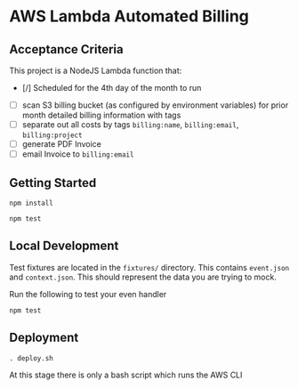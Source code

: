 # AWS Lambda Automated Billing

## Acceptance Criteria
This project is a NodeJS Lambda function that:
- [/] Scheduled for the 4th day of the month to run
- [ ] scan S3 billing bucket (as configured by environment variables) for prior month detailed billing information with tags
- [ ] separate out all costs by tags `billing:name`, `billing:email`, `billing:project`
- [ ] generate PDF Invoice
- [ ] email Invoice to `billing:email`

## Getting Started

`npm install`

`npm test`

## Local Development

Test fixtures are located in the `fixtures/` directory. This contains `event.json`
and `context.json`. This should represent the data you are trying to mock.

Run the following to test your even handler

`npm test`

## Deployment

`. deploy.sh`

At this stage there is only a bash script which runs the AWS CLI
